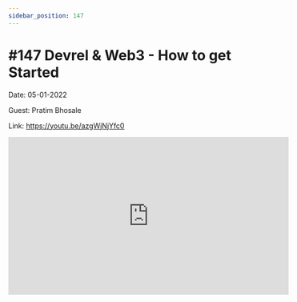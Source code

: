 ```yaml
---
sidebar_position: 147
---
```


# #147 Devrel & Web3 - How to get Started

Date: 05-01-2022

Guest: Pratim Bhosale

Link: https://youtu.be/azgWjNjYfc0

<iframe width="560" height="315" src="https://www.youtube.com/embed/azgWjNjYfc0" title="YouTube video player" frameborder="0" allow="accelerometer; autoplay; clipboard-write; encrypted-media; gyroscope; picture-in-picture; web-share" allowfullscreen></iframe>